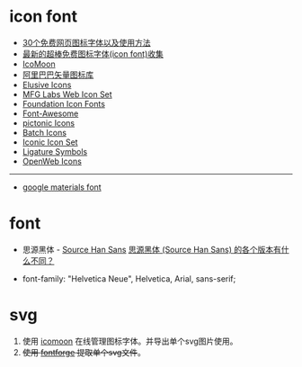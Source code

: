 
# icon font

 
* [30个免费网页图标字体以及使用方法](http://sc.chinaz.com/info/130228237055.htm)
* [最新的超棒免费图标字体(icon font)收集](http://www.gbtags.com/tools/icon/20120829-free-icon-fonts-for-web-ui/)
* [IcoMoon](https://icomoon.io/)
* [阿里巴巴矢量图标库](http://www.iconfont.cn)
* [Elusive Icons](http://elusiveicons.com/)
* [MFG Labs Web Icon Set](http://mfglabs.github.io/mfglabs-iconset/)
* [Foundation Icon Fonts](http://zurb.com/playground/foundation-icons)
* [Font-Awesome](https://fortawesome.github.com/Font-Awesome/)
* [pictonic Icons](https://pictonic.co/free)
* [Batch Icons](http://adamwhitcroft.com/batch/)
* [Iconic Icon Set](somerandomdude.com/work/iconic/)
* [Ligature Symbols](http://kudakurage.com/ligature_symbols/)
* [OpenWeb Icons](http://pfefferle.github.io/openwebicons/)

-----------------
* [google materials font](http://sandbox.runjs.cn/show/cq4fv9sd)


# font
* 思源黑体 -  [Source Han Sans](https://sourceforge.net/projects/source-han-sans.adobe/)  [思源黑体 (Source Han Sans) 的各个版本有什么不同？](https://www.zhihu.com/question/24639343)

* font-family: "Helvetica Neue", Helvetica, Arial, sans-serif;


# svg

1. 使用 [icomoon](https://icomoon.io/) 在线管理图标字体。并导出单个svg图片使用。
2. ~~使用 [fontforge](http://fontforge.github.io/) 提取单个svg文件~~。